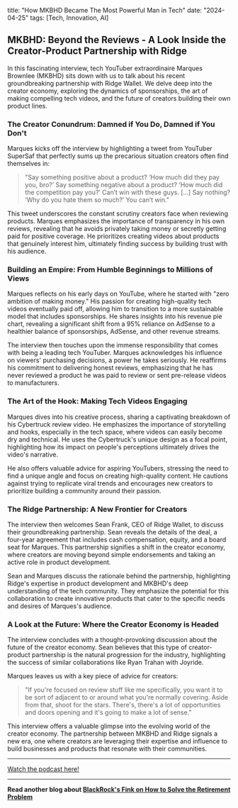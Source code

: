 

title: "How MKBHD Became The Most Powerful Man in Tech"
date: "2024-04-25"
tags: [Tech, Innovation, AI]


## MKBHD: Beyond the Reviews - A Look Inside the Creator-Product Partnership with Ridge

In this fascinating interview, tech YouTuber extraordinaire Marques Brownlee (MKBHD) sits down with us to talk about his recent groundbreaking partnership with Ridge Wallet. We delve deep into the creator economy, exploring the dynamics of sponsorships, the art of making compelling tech videos, and the future of creators building their own product lines. 

### The Creator Conundrum: Damned if You Do, Damned if You Don't

Marques kicks off the interview by highlighting a tweet from YouTuber SuperSaf that perfectly sums up the precarious situation creators often find themselves in:

> "Say something positive about a product? ‘How much did they pay you, bro?’ Say something negative about a product? ‘How much did the competition pay you?’ Can’t win with these guys. [...] Say nothing? ‘Why do you hate them so much?’ You can’t win."

This tweet underscores the constant scrutiny creators face when reviewing products.  Marques emphasizes the importance of transparency in his own reviews, revealing that he avoids privately taking money or secretly getting paid for positive coverage. He prioritizes creating videos about products that genuinely interest him, ultimately finding success by building trust with his audience.

### Building an Empire: From Humble Beginnings to Millions of Views

Marques reflects on his early days on YouTube, where he started with "zero ambition of making money." His passion for creating high-quality tech videos eventually paid off, allowing him to transition to a more sustainable model that includes sponsorships. He shares insights into his revenue pie chart, revealing a significant shift from a 95% reliance on AdSense to a healthier balance of sponsorships, AdSense, and other revenue streams. 

The interview then touches upon the immense responsibility that comes with being a leading tech YouTuber.  Marques acknowledges his influence on viewers' purchasing decisions, a power he takes seriously. He reaffirms his commitment to delivering honest reviews, emphasizing that he has never reviewed a product he was paid to review or sent pre-release videos to manufacturers.

### The Art of the Hook: Making Tech Videos Engaging

Marques dives into his creative process, sharing a captivating breakdown of his Cybertruck review video. He emphasizes the importance of storytelling and hooks, especially in the tech space, where videos can easily become dry and technical.  He uses the Cybertruck's unique design as a focal point, highlighting how its impact on people's perceptions ultimately drives the video's narrative.  

He also offers valuable advice for aspiring YouTubers, stressing the need to find a unique angle and focus on creating high-quality content. He cautions against trying to replicate viral trends and encourages new creators to prioritize building a community around their passion.

### The Ridge Partnership: A New Frontier for Creators

The interview then welcomes Sean Frank, CEO of Ridge Wallet, to discuss their groundbreaking partnership. Sean reveals the details of the deal, a four-year agreement that includes cash compensation, equity, and a board seat for Marques. This partnership signifies a shift in the creator economy, where creators are moving beyond simple endorsements and taking an active role in product development. 

Sean and Marques discuss the rationale behind the partnership, highlighting Ridge's expertise in product development and MKBHD's deep understanding of the tech community. They emphasize the potential for this collaboration to create innovative products that cater to the specific needs and desires of Marques's audience. 

### A Look at the Future: Where the Creator Economy is Headed

The interview concludes with a thought-provoking discussion about the future of the creator economy. Sean believes that this type of creator-product partnership is the natural progression for the industry, highlighting the success of similar collaborations like Ryan Trahan with Joyride. 

Marques leaves us with a key piece of advice for creators:

> "If you're focused on review stuff like me specifically, you want it to be sort of adjacent to or around what you're normally covering. Aside from that, shoot for the stars. There's, there's a lot of opportunities and doors opening and it's going to make a lot of sense." 

This interview offers a valuable glimpse into the evolving world of the creator economy. The partnership between MKBHD and Ridge signals a new era, one where creators are leveraging their expertise and influence to build businesses and products that resonate with their communities.

---

<a href="https://youtube.com/watch?v=tn-MGyr-6dk" target="_blank">Watch the podcast here!</a>


---

**Read another blog about [BlackRock's Fink on How to Solve the Retirement Problem](./20240326-larryfink-bloombergtelevision)**
